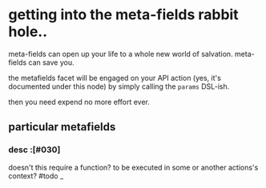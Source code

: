 # getting into the meta-fields rabbit hole..

meta-fields can open up your life to a whole new world of salvation.
meta-fields can save you.

the metafields facet will be engaged on your API action (yes, it's documented
under this node) by simply calling the `params` DSL-ish.

then you need expend no more effort ever.

## particular metafields

### desc :[#030]

  doesn't this require a function? to be executed in some or another
  actions's context? #todo
_
